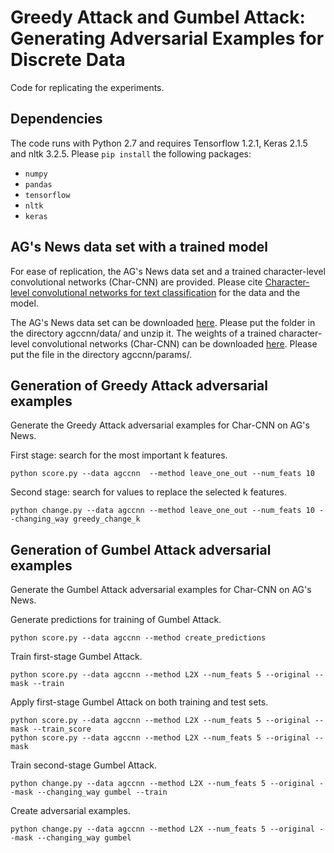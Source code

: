 # Greedy Attack and Gumbel Attack: Generating Adversarial Examples for Discrete Data

Code for replicating the experiments.

## Dependencies
The code runs with Python 2.7 and requires Tensorflow 1.2.1, Keras 2.1.5 and nltk 3.2.5. Please `pip install` the following packages:
- `numpy`
- `pandas`
- `tensorflow` 
- `nltk`
- `keras`

## AG's News data set with a trained model
For ease of replication, the AG's News data set and a trained character-level convolutional networks (Char-CNN) are provided. Please cite [Character-level convolutional networks for text classification](http://papers.nips.cc/paper/5782-character-level-convolutional-networks-for-text-classifica) for the data and the model. 

The AG's News data set can be downloaded [here](https://drive.google.com/open?id=0Bz8a_Dbh9QhbUDNpeUdjb0wxRms). Please put the folder in the directory agccnn/data/ and unzip it. The weights of a trained character-level convolutional networks (Char-CNN) can be downloaded [here](https://drive.google.com/open?id=1dkt_sfRPJzQO3uMA4afcSRgNMFfOrk3M). Please put the file in the directory agccnn/params/.

## Generation of Greedy Attack adversarial examples
Generate the Greedy Attack adversarial examples for Char-CNN on AG's News.

First stage: search for the most important k features.
```shell
python score.py --data agccnn  --method leave_one_out --num_feats 10
```
Second stage: search for values to replace the selected k features.
```shell
python change.py --data agccnn --method leave_one_out --num_feats 10 --changing_way greedy_change_k 
```

## Generation of Gumbel Attack adversarial examples
Generate the Gumbel Attack adversarial examples for Char-CNN on AG's News.

Generate predictions for training of Gumbel Attack.
```shell
python score.py --data agccnn --method create_predictions
```

Train first-stage Gumbel Attack. 
```shell
python score.py --data agccnn --method L2X --num_feats 5 --original --mask --train
```

Apply first-stage Gumbel Attack on both training and test sets.
```shell
python score.py --data agccnn --method L2X --num_feats 5 --original --mask --train_score
python score.py --data agccnn --method L2X --num_feats 5 --original --mask 
```

Train second-stage Gumbel Attack.
```shell
python change.py --data agccnn --method L2X --num_feats 5 --original --mask --changing_way gumbel --train
```

Create adversarial examples.
```shell
python change.py --data agccnn --method L2X --num_feats 5 --original --mask --changing_way gumbel
```

